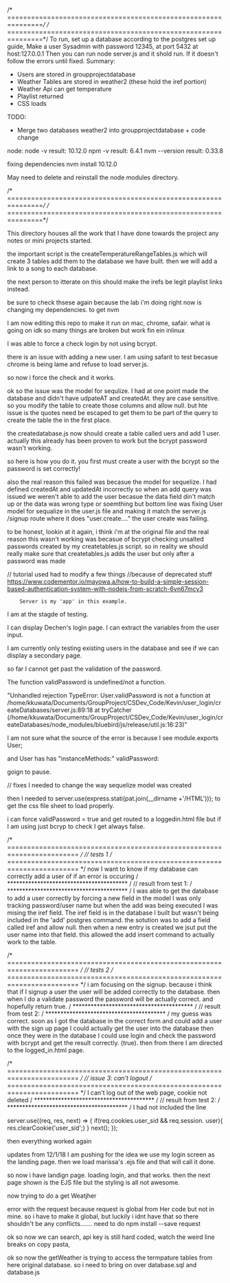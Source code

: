 /* ===============================================================*/
/* ===============================================================*/
To run, set up a database according to the postgres set up guide, Make a user Sysadmin with password 12345, at port 5432 at host:127.0.0.1
Then you can run node server.js and it shold run. If it doesn't follow the errors until fixed. 
	Summary:
  - Users are stored in groupprojectdatabase
  - Weather Tables are stored in weather2 (these hold the iref portion)
  - Weather Api can get temperature
  - Playlist returned 
  - CSS loads 
  
   TODO:
- Merge two databases weather2 into groupprojectdatabase + code change



node: node -v result: 10.12.0
	npm -v result: 6.4.1
	nvm --version result: 0.33.8


fixing dependencies
nvm install 10.12.0

May need to delete and reinstall the node modules directory. 


/* ===============================================================*/
/* ===============================================================*/

This directory houses all the work that I have done towards the project
any notes or mini projects started.


the important script is the createTemperatureRangeTables.js which
will create 3 tables add them to the database we have built.
then we will add a link to a song to each database. 

the next person to itterate on this should make the irefs be legit playlist links instead. 


be sure to check thsese again because the lab i'm doing right now is changing my dependencies.
to get nvm






I am now editing this repo to make it run on mac, chrome, safair. what is going
on idk so many things are broken but work fin ein inlinux

I was able to force a check login by not using bcrypt.

there is an issue with adding a new user. I am using safarit to test
becasue chrome is being lame and refuse to load server.js.

so now i force the check and it works. 

ok so the issue was the model for sequlize. I had at one point made the database
and didn't have udpateAT and createdAt. they are case sensitive. so you modify
the table to create those columns and allow null. but hte issue is the quotes
need be escaped to get them to be part of the query to create the table the in
the first place. 

the createdatabase.js now should create a table called uers and add 1 user.
actually this already has been proven to work but the bcrypt password wasn't
working.

so here is how you do it. you first must create a user with the bcrypt so the 
password is set correctly!

also the real reason this failed was becasue the model for sequelize. I had
defined createdAt and updatedAt incorrectly so when an add query was issued
we weren't able to add the user becasue the data field din't match up or the
data was wrong type or soemthing but bottom line was fixing User model for
sequalize in the user.js file and making it match the server.js /signup route
where it does "user.create...." the user create was failing.

to be honest, lookin at it again, i think i'm at the original file and the real
reason this wasn't working was becasue of bcrypt checking unsalted passwords
created by my createtables.js script. so in reality we should really make sure
that createtables.js adds the user but only after a password was made 




// tutorial used had to modify a few things
//because of deprecated stuff
https://www.codementor.io/mayowa.a/how-to-build-a-simple-session-based-authentication-system-with-nodejs-from-scratch-6vn67mcy3


		Server is my 'app' in this example. 


I am at the stagde of testing. 

I can display Dechen's login page. I can extract the variables from the user input.

I am currently only testing existing users in the database and see if we can
display a secondary page. 

so far I cannot get past the validation of the password.

The function validPassword is undefined/not a function.

"Unhandled rejection TypeError: User.validPassword is not a function
    at /home/kkuwata/Documents/GroupProject/CSDev_Code/Kevin/user_login/createDatabases/server.js:89:18
    at tryCatcher (/home/kkuwata/Documents/GroupProject/CSDev_Code/Kevin/user_login/createDatabases/node_modules/bluebird/js/release/util.js:16:23)"

I am not sure what the source of the error is because I see module.exports User;

and User has
	has "instanceMethods:"
	validPassword:

goign to pause. 

// fixes
I needed to change the way sequelize model was created

then I needed to server.use(express.stati(pat.join(__dirname +'/HTML')));
to get the css file sheet to load properly.

i can force validPassword = true and get routed to a loggedin.html file
but if I am using just bcryp to check I get always false.

/* ======================================================================== */
// tests 1
/* ======================================================================== */
now I want to know if my database can correctly add a user of if an error is occuring
/ **************************************** /
// 	result from test 1:
/ **************************************** /
I was able to get the database to add a user correctly by forcing a new field in the model
I was only tracking password/user name but when the add was being executed I was mising the
iref field. The iref field is in the database I built but wasn't being included in the 'add'
postgres command. the sotution was to add a field called iref and allow null. then 
when a new entry is created we jsut put the user name into that field.
this allowed the add insert command to actually work to the table. 



/* ======================================================================== */
// tests 2
/* ======================================================================== */
i am focusing on the signup. because i think that if I signup a user 
the user will be added correctly to the database.
then when I do a validate password the password will be actually correct. 
and hopefully return true.
/ **************************************** /
// 	result from test 2:
/ **************************************** /
my guess was correct. soon as I got the database in the correct form and could
add a user with the sign up page I could actually get the user into the database
then once they were in the database I could use login
and check the password with bcrypt and get the result correctly. (true).
then from there I am directed to the logged_in.html page. 

/* ======================================================================== */
// issue 3: can't logout
/* ======================================================================== */
I can't log out of the web page, cookie not deleted
/ **************************************** /
// 	result from test 2:
/ **************************************** /
I had not included the line 

server.use((req, res, next) => {
	if(req.cookies.user_sid && req.session. user){
		res.clearCookie('user_sid';)
	}
	next();
});

then everything worked again


updates from 12/1/18
I am pushing for the idea we use my login screen as the landing page. then we
load marissa's .ejs file and that will call it done.

so now i have landign page. loading login, and that works. then the next page
shown is the EJS file but the styling is all not awesome.

now trying to do a get Weatjher

error with the request because request is global from Her code but not in mine.
so i have to make it global, but luckily i idnt have that so there shouldn't be
any conflicts.......
need to do 
npm install --save request


ok so now we can search, api key is still hard coded, watch the weird line
breaks on copy pasta,


ok so now the getWeather is trying to access the termpature tables from here
original database. so i need to bring on over database.sql and database.js



